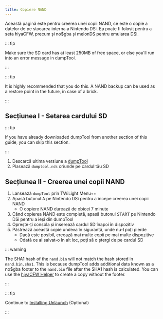 ```yaml
---
title: Copiere NAND
---
```


Această pagină este pentru creerea unei copii NAND, ce este o copie a datelor de pe stocarea interna a Nintendo DSi. Ea poate fi folosit pentru a seta hiyaCFW, precum și no$gba și melonDS pentru emularea DSi.

::: tip

Make sure the SD card has at least 250MB of free space, or else you'll run into an error message in dumpTool.

:::

::: tip

It is highly recommended that you do this. A NAND backup can be used as a restore point in the future, in case of a brick.

:::

## Secțiunea I - Setarea cardului SD

::: tip

If you have already downloaded dumpTool from another section of this guide, you can skip this section.

:::

1. Descarcă ultima versiune a [dumpTool](https://github.com/zoogie/dumpTool/releases/latest/download/dumpTool.nds)
1. Plasează `dumptool.nds` oriunde pe cardul tău SD


## Secțiunea II - Creerea unei copii NAND

1. Lansează `dumpTool` prin TWiLight Menu++
1. Apasă butonul <kbd class="face">A</kbd> pe Nintendo DSi pentru a începe creerea unei copii NAND
    - O copiere NAND durează de obicei 7 minute
1. Când copierea NAND este completă, apasă butonul <kbd>START</kbd> pe Nintendo DSi pentru a ieși din dumpTool
1. Oprește-ți consola și inserează cardul SD înapoi în dispozitiv
1. Păstrează această copie undeva în siguranță, unde nu-l poți pierde
    - Dacă este posibil, creează mai multe copii pe mai multe dispozitive
    - Odată ce ai salvat-o în alt loc, poți să o ștergi de pe cardul SD

::: warning

The SHA1 hash of the `nand.bin` will not match the hash stored in `nand.bin.sha1`. This is because dumpTool adds additional data known as a no$gba footer to the `nand.bin` file after the SHA1 hash is calculated. You can use the [hiyaCFW Helper](https://github.com/mondul/HiyaCFW-Helper/releases) to create a copy without the footer.

:::

::: tip

Continue to [Installing Unlaunch](installing-unlaunch.html) (Optional)

:::
